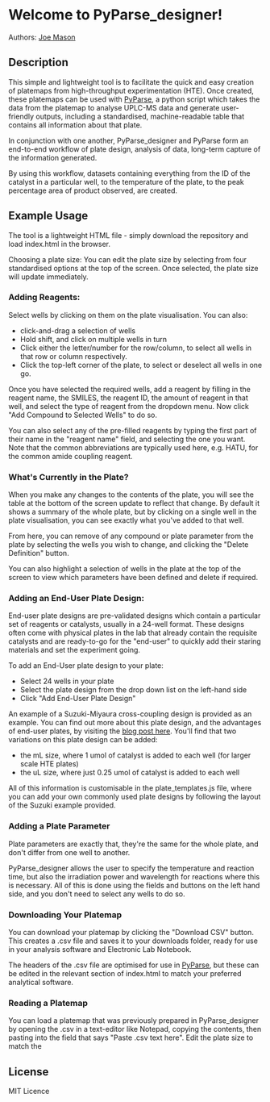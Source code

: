 
Welcome to PyParse_designer!
===================================

Authors: [Joe Mason](https://github.com/thatchemistryguy)


Description
--------------- 

This simple and lightweight tool is to facilitate the quick and easy creation of platemaps from high-throughput experimentation (HTE). 
Once created, these platemaps can be used with [PyParse](https://github.com/thatchemistryguy/PyParse), a python script which takes the data from the platemap to analyse UPLC-MS data 
and generate user-friendly outputs, including a standardised, machine-readable table that contains all information about that plate. 

In conjunction with one another, PyParse_designer and PyParse form an end-to-end workflow of plate design, analysis of data, long-term capture of the 
information generated.

By using this workflow, datasets containing everything from the ID of the catalyst in a particular well, to the temperature of the plate, to the 
peak percentage area of product observed, are created. 




Example Usage 
---------------

The tool is a lightweight HTML file - simply download the repository and load index.html in the browser. 

Choosing a plate size:
You can edit the plate size by selecting from four standardised options at the top of the screen. Once selected, the plate size will update immediately. 

### Adding Reagents:

Select wells by clicking on them on the plate visualisation. You can also:
 - click-and-drag a selection of wells
 - Hold shift, and click on multiple wells in turn
 - Click either the letter/number for the row/column, to select all wells in that row or column respectively.
 - Click the top-left corner of the plate, to select or deselect all wells in one go.

Once you have selected the required wells, add a reagent by filling in the reagent name, the SMILES, the reagent ID, the amount of reagent in that well, 
and select the type of reagent from the dropdown menu. Now click "Add Compound to Selected Wells" to do so. 

You can also select any of the pre-filled reagents by typing the first part of their name in the "reagent name" field, and selecting the one you want. 
Note that the common abbreviations are typically used here, e.g. HATU, for the common amide coupling reagent. 

### What's Currently in the Plate?

When you make any changes to the contents of the plate, you will see the table at the bottom of the screen update to reflect that change. By default it shows
a summary of the whole plate, but by clicking on a single well in the plate visualisation, you can see exactly what you've added to that well. 

From here, you can remove of any compound or plate parameter from the plate by selecting the wells you wish to change, and clicking the "Delete Definition" button. 

You can also highlight a selection of wells in the plate at the top of the screen to view which parameters have been defined and delete if required. 

### Adding an End-User Plate Design:

End-user plate designs are pre-validated designs which contain a particular set of reagents or catalysts, usually in a 24-well format. These designs often come
with physical plates in the lab that already contain the requisite catalysts and are ready-to-go for the "end-user" to quickly add their staring materials and set the
experiment going.

To add an End-User plate design to your plate:
 - Select 24 wells in your plate
 - Select the plate design from the drop down list on the left-hand side
 - Click "Add End-User Plate Design"

An example of a Suzuki-Miyaura cross-coupling design is provided as an example. You can find out more about this plate design, and the advantages of end-user plates, by visiting the [blog post here](https://www.domainex.co.uk/news/high-throughput-experimentation-hte-approaches-domainex-advantages-end-user-plates). You'll find that two variations on this plate design can be added: 
 - the mL size, where 1 umol of catalyst is added to each well (for larger scale HTE plates)
 - the uL size, where just 0.25 umol of catalyst is added to each well

All of this information is customisable in the plate_templates.js file, where you can add your own commonly used plate designs by following the layout of the Suzuki example provided. 

### Adding a Plate Parameter

Plate parameters are exactly that, they're the same for the whole plate, and don't differ from one well to another. 

PyParse_designer allows the user to specify the temperature and reaction time, but also the irradiation power and wavelength for reactions where this is necessary. All of this is done using the fields and buttons on the left hand side, and you don't need to select any wells to do so. 

### Downloading Your Platemap

You can download your platemap by clicking the "Download CSV" button. This creates a .csv file and saves it to your downloads folder, ready for use in your analysis software 
and Electronic Lab Notebook. 

The headers of the .csv file are optimised for use in [PyParse](https://github.com/thatchemistryguy/PyParse), but these can be edited in the relevant section of index.html to match your preferred analytical software. 

### Reading a Platemap

You can load a platemap that was previously prepared in PyParse_designer by opening the .csv in a text-editor like Notepad, copying the contents, then pasting into the field 
that says "Paste .csv text here". Edit the plate size to match the 



		
License
---------------

MIT Licence
